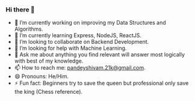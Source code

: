 ### Hi there 👋

<!--
**psychrider/psychrider** is a ✨ _special_ ✨ repository because its `README.md` (this file) appears on your GitHub profile. -->

- 🔭 I’m currently working on improving my Data Structures and Algorithms.
- 🌱 I’m currently learning Express, NodeJS, ReactJS.
- 👯 I’m looking to collaborate on Backend Development.
- 🤔 I’m looking for help with Machine Learning.
- 💬 Ask me about anything you find relevant will answer most logically with best of my knowledge.
- 📫 How to reach me: pandeyshivam.21k@gmail.com.
- 😄 Pronouns: He/Him.
- ⚡ Fun fact: Beginners try to save the queen but professional only save the king (Chess reference).
